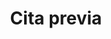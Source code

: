 ---
title: Cita previa
sidebar: true # or false to display the sidebar
sidebarlogo: fresh-white-alt # From (static/images/logo/)
include_footer: true # or false to display the footer
---